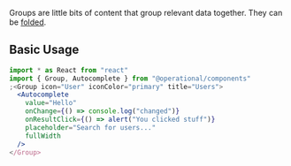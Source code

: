 Groups are little bits of content that group relevant data together. They can be [folded](/#!/Foldable).

## Basic Usage

```jsx
import * as React from "react"
import { Group, Autocomplete } from "@operational/components"
;<Group icon="User" iconColor="primary" title="Users">
  <Autocomplete
    value="Hello"
    onChange={() => console.log("changed")}
    onResultClick={() => alert("You clicked stuff")}
    placeholder="Search for users..."
    fullWidth
  />
</Group>
```
